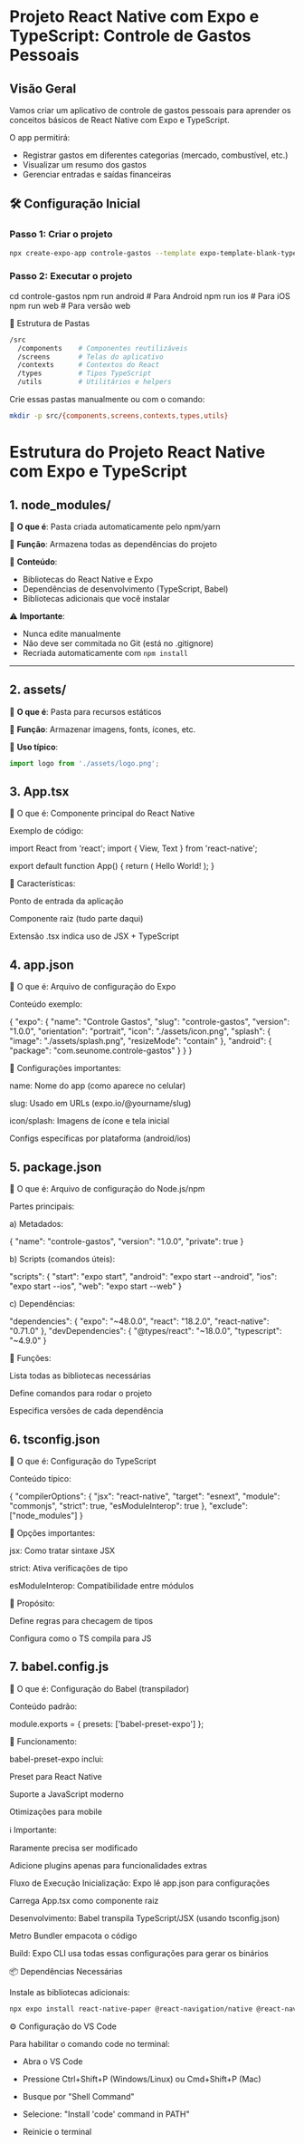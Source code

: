 # Projeto React Native com Expo e TypeScript: Controle de Gastos Pessoais

## Visão Geral
Vamos criar um aplicativo de controle de gastos pessoais para aprender os conceitos básicos de React Native com Expo e TypeScript.

O app permitirá:
- Registrar gastos em diferentes categorias (mercado, combustível, etc.)
- Visualizar um resumo dos gastos
- Gerenciar entradas e saídas financeiras

## 🛠️ Configuração Inicial

### Passo 1: Criar o projeto
```bash
npx create-expo-app controle-gastos --template expo-template-blank-typescript
```
### Passo 2: Executar o projeto

cd controle-gastos
npm run android   # Para Android
npm run ios       # Para iOS
npm run web       # Para versão web

📂 Estrutura de Pastas

```bash
/src
  /components    # Componentes reutilizáveis
  /screens       # Telas do aplicativo
  /contexts      # Contextos do React
  /types         # Tipos TypeScript
  /utils         # Utilitários e helpers
```

Crie essas pastas manualmente ou com o comando:
```bash
mkdir -p src/{components,screens,contexts,types,utils}
```
# Estrutura do Projeto React Native com Expo e TypeScript

## 1. node_modules/

🔹 **O que é**: Pasta criada automaticamente pelo npm/yarn

🔹 **Função**: Armazena todas as dependências do projeto

🔹 **Conteúdo**:

- Bibliotecas do React Native e Expo
- Dependências de desenvolvimento (TypeScript, Babel)
- Bibliotecas adicionais que você instalar

⚠️ **Importante**:

- Nunca edite manualmente
- Não deve ser commitada no Git (está no .gitignore)
- Recriada automaticamente com `npm install`

---

## 2. assets/

🔹 **O que é**: Pasta para recursos estáticos

🔹 **Função**: Armazenar imagens, fonts, ícones, etc.

🔹 **Uso típico**:
```javascript
import logo from './assets/logo.png';
````

## 3. App.tsx

🔹 O que é: Componente principal do React Native

Exemplo de código:

import React from 'react';
import { View, Text } from 'react-native';

export default function App() {
  return (
    <View>
      <Text>Hello World!</Text>
    </View>
  );
}

🔹 Características:

Ponto de entrada da aplicação

Componente raiz (tudo parte daqui)

Extensão .tsx indica uso de JSX + TypeScript

## 4. app.json

🔹 O que é: Arquivo de configuração do Expo

Conteúdo exemplo:

{
  "expo": {
    "name": "Controle Gastos",
    "slug": "controle-gastos",
    "version": "1.0.0",
    "orientation": "portrait",
    "icon": "./assets/icon.png",
    "splash": {
      "image": "./assets/splash.png",
      "resizeMode": "contain"
    },
    "android": {
      "package": "com.seunome.controle-gastos"
    }
  }
}

🔹 Configurações importantes:

name: Nome do app (como aparece no celular)

slug: Usado em URLs (expo.io/@yourname/slug)

icon/splash: Imagens de ícone e tela inicial

Configs específicas por plataforma (android/ios)

## 5. package.json

🔹 O que é: Arquivo de configuração do Node.js/npm

Partes principais:

a) Metadados:

{
  "name": "controle-gastos",
  "version": "1.0.0",
  "private": true
}

b) Scripts (comandos úteis):

"scripts": {
  "start": "expo start",
  "android": "expo start --android",
  "ios": "expo start --ios",
  "web": "expo start --web"
}

c) Dependências:

"dependencies": {
  "expo": "~48.0.0",
  "react": "18.2.0",
  "react-native": "0.71.0"
},
"devDependencies": {
  "@types/react": "~18.0.0",
  "typescript": "~4.9.0"
}

🔹 Funções:

Lista todas as bibliotecas necessárias

Define comandos para rodar o projeto

Especifica versões de cada dependência

## 6. tsconfig.json

🔹 O que é: Configuração do TypeScript

Conteúdo típico:

{
  "compilerOptions": {
    "jsx": "react-native",
    "target": "esnext",
    "module": "commonjs",
    "strict": true,
    "esModuleInterop": true
  },
  "exclude": ["node_modules"]
}

🔹 Opções importantes:

jsx: Como tratar sintaxe JSX

strict: Ativa verificações de tipo

esModuleInterop: Compatibilidade entre módulos

🔹 Propósito:

Define regras para checagem de tipos

Configura como o TS compila para JS

## 7. babel.config.js

🔹 O que é: Configuração do Babel (transpilador)

Conteúdo padrão:

module.exports = {
  presets: ['babel-preset-expo']
};

🔹 Funcionamento:

babel-preset-expo inclui:

Preset para React Native

Suporte a JavaScript moderno

Otimizações para mobile

ℹ️ Importante:

Raramente precisa ser modificado

Adicione plugins apenas para funcionalidades extras

Fluxo de Execução
Inicialização:
Expo lê app.json para configurações

Carrega App.tsx como componente raiz

Desenvolvimento:
Babel transpila TypeScript/JSX (usando tsconfig.json)

Metro Bundler empacota o código

Build:
Expo CLI usa todas essas configurações para gerar os binários



📦 Dependências Necessárias

Instale as bibliotecas adicionais:

```bash
npx expo install react-native-paper @react-navigation/native @react-navigation/native-stack react-native-screens react-native-safe-area-context react-native-vector-icons @types/react-native-vector-icons
```

⚙️ Configuração do VS Code

Para habilitar o comando code no terminal:

- Abra o VS Code

- Pressione Ctrl+Shift+P (Windows/Linux) ou Cmd+Shift+P (Mac)

- Busque por "Shell Command"

- Selecione: "Install 'code' command in PATH"

- Reinicie o terminal

